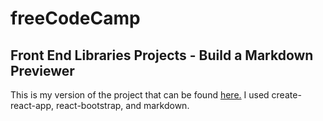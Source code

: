 # freeCodeCamp
## Front End Libraries Projects - Build a Markdown Previewer
This is my version of the project that can be found [here.](https://learn.freecodecamp.org/front-end-libraries/front-end-libraries-projects/build-a-markdown-previewer) 
I used create-react-app, react-bootstrap, and markdown.

